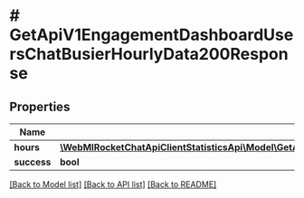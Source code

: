 # # GetApiV1EngagementDashboardUsersChatBusierHourlyData200Response

## Properties

Name | Type | Description | Notes
------------ | ------------- | ------------- | -------------
**hours** | [**\WebMIRocketChatApiClientStatisticsApi\Model\GetApiV1EngagementDashboardUsersChatBusierHourlyData200ResponseHoursInner[]**](GetApiV1EngagementDashboardUsersChatBusierHourlyData200ResponseHoursInner.md) |  | [optional]
**success** | **bool** |  | [optional]

[[Back to Model list]](../../README.md#models) [[Back to API list]](../../README.md#endpoints) [[Back to README]](../../README.md)

